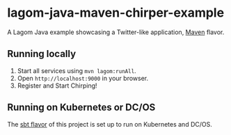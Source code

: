 # lagom-java-maven-chirper-example

A Lagom Java example showcasing a Twitter-like application, [Maven](https://maven.apache.org/) flavor.

## Running locally

1) Start all services using `mvn lagom:runAll`.
2) Open `http://localhost:9000` in your browser.
3) Register and Start Chirping!

## Running on Kubernetes or DC/OS

The [sbt flavor](https://github.com/lagom/lagom-java-sbt-chirper-example/)
of this project is set up to run on Kubernetes and DC/OS.
